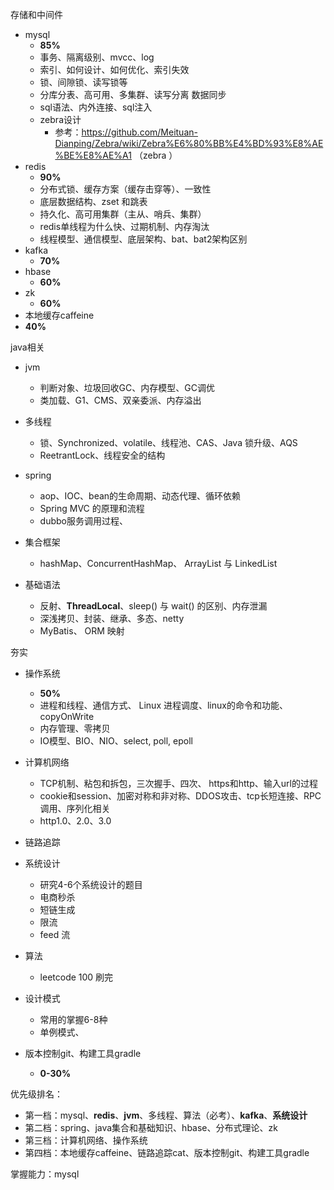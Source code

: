 

存储和中间件

- mysql
  - **85%**
  - 事务、隔离级别、mvcc、log
  - 索引、如何设计、如何优化、索引失效
  - 锁、间隙锁、读写锁等
  - 分库分表、高可用、多集群、读写分离 数据同步
  - sql语法、内外连接、sql注入
  - zebra设计
    - 参考：https://github.com/Meituan-Dianping/Zebra/wiki/Zebra%E6%80%BB%E4%BD%93%E8%AE%BE%E8%AE%A1 （zebra ）
- redis
  - **90%**
  - 分布式锁、缓存方案（缓存击穿等）、一致性
  - 底层数据结构、zset 和跳表
  - 持久化、高可用集群（主从、哨兵、集群）
  - redis单线程为什么快、过期机制、内存淘汰 
  - 线程模型、通信模型、底层架构、bat、bat2架构区别
- kafka 
  - **70%**
- hbase
  - **60%**
- zk
  - **60%**
-  本地缓存caffeine
  - **40%**

java相关

- jvm
  - 判断对象、垃圾回收GC、内存模型、GC调优
  - 类加载、G1、CMS、双亲委派、内存溢出
- 多线程
  - 锁、Synchronized、volatile、线程池、CAS、Java 锁升级、AQS
  - ReetrantLock、线程安全的结构
- spring
  - aop、IOC、bean的生命周期、动态代理、循环依赖
  - Spring MVC 的原理和流程
  - dubbo服务调用过程、
- 集合框架
  - hashMap、ConcurrentHashMap、 ArrayList 与 LinkedList 

- 基础语法
  - 反射、**ThreadLocal**、sleep() 与 wait() 的区别、内存泄漏
  - 深浅拷贝、封装、继承、多态、netty
  - MyBatis、 ORM 映射

夯实

- 操作系统
  - **50%**
  - 进程和线程、通信方式、 Linux 进程调度、linux的命令和功能、copyOnWrite
  - 内存管理、零拷贝
  - IO模型、BIO、NIO、select, poll, epoll
- 计算机网络
  - TCP机制、粘包和拆包，三次握手、四次、 https和http、输入url的过程
  - cookie和session、加密对称和非对称、DDOS攻击、tcp长短连接、RPC调用、序列化相关
  - http1.0、2.0、3.0

- 链路追踪 

- 系统设计
  - 研究4-6个系统设计的题目
  - 电商秒杀
  - 短链生成
  - 限流
  - feed 流
- 算法
  - leetcode 100 刷完
- 设计模式
  - 常用的掌握6-8种
  - 单例模式、
- 版本控制git、构建工具gradle
  - **0-30%**



优先级排名：

- 第一档：mysql、**redis**、**jvm**、多线程、算法（必考）、**kafka**、**系统设计**
- 第二档：spring、java集合和基础知识、hbase、分布式理论、zk
- 第三档：计算机网络、操作系统
- 第四档：本地缓存caffeine、链路追踪cat、版本控制git、构建工具gradle

掌握能力：mysql